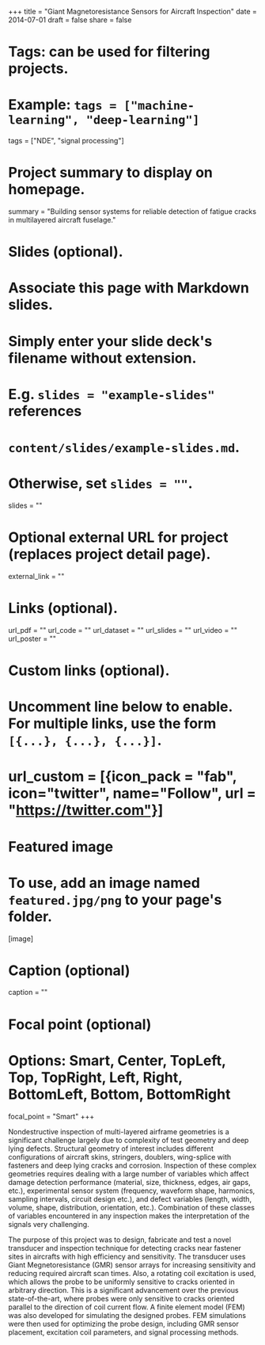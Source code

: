 +++
title = "Giant Magnetoresistance Sensors for Aircraft Inspection"
date = 2014-07-01
draft = false
share = false

# Tags: can be used for filtering projects.
# Example: `tags = ["machine-learning", "deep-learning"]`
tags = ["NDE", "signal processing"]

# Project summary to display on homepage.
summary = "Building sensor systems for reliable detection of fatigue cracks in multilayered aircraft fuselage."

# Slides (optional).
#   Associate this page with Markdown slides.
#   Simply enter your slide deck's filename without extension.
#   E.g. `slides = "example-slides"` references 
#   `content/slides/example-slides.md`.
#   Otherwise, set `slides = ""`.
slides = ""

# Optional external URL for project (replaces project detail page).
external_link = ""

# Links (optional).
url_pdf = ""
url_code = ""
url_dataset = ""
url_slides = ""
url_video = ""
url_poster = ""

# Custom links (optional).
#   Uncomment line below to enable. For multiple links, use the form `[{...}, {...}, {...}]`.
# url_custom = [{icon_pack = "fab", icon="twitter", name="Follow", url = "https://twitter.com"}]

# Featured image
# To use, add an image named `featured.jpg/png` to your page's folder. 
[image]
  # Caption (optional)
  caption = ""

  # Focal point (optional)
  # Options: Smart, Center, TopLeft, Top, TopRight, Left, Right, BottomLeft, Bottom, BottomRight
  focal_point = "Smart"
+++

Nondestructive inspection of multi-layered airframe geometries is a significant challenge largely due to complexity of test geometry and deep lying defects. Structural geometry of interest includes different configurations of aircraft skins, stringers, doublers, wing-splice with fasteners and deep lying cracks and corrosion. Inspection of these complex geometries requires dealing with a large number of variables which affect damage detection performance (material, size, thickness, edges, air gaps, etc.), experimental sensor system (frequency, waveform shape, harmonics, sampling intervals, circuit design etc.), and defect variables (length, width, volume, shape, distribution, orientation, etc.). Combination of these classes of variables encountered in any inspection makes the interpretation of the signals very challenging.

The purpose of this project was to design, fabricate and test a novel transducer and inspection technique for detecting cracks near fastener sites in aircrafts with high efficiency and sensitivity. The transducer uses Giant Megnetoresistance (GMR) sensor arrays for increasing sensitivity and reducing required aircraft scan times. Also, a rotating coil excitation is used, which allows the probe to be uniformly sensitive to cracks oriented in arbitrary direction. This is a significant advancement over the previous state-of-the-art, where probes were only sensitive to cracks oriented parallel to the direction of coil current flow. A finite element model (FEM) was also developed for simulating the designed probes. FEM simulations were then used for optimizing the probe design, including GMR sensor placement, excitation coil parameters, and signal processing methods.